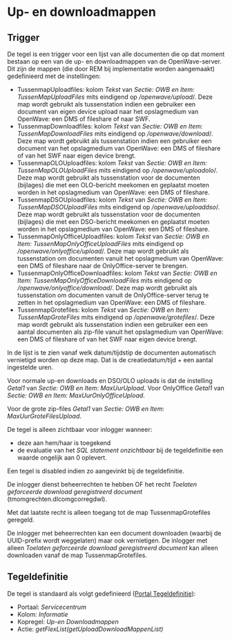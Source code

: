 # Up- en downloadmappen

## Trigger

De tegel is een trigger voor een lijst van alle documenten die op dat moment bestaan op een van de up- en downloadmappen van de OpenWave-server. Dit zijn de mappen (die door REM bij implementatie worden aangemaakt) gedefinieerd met de instellingen:

- TussenmapUploadfiles: kolom _Tekst_ van _Sectie: OWB en Item: TussenMapUploadFiles_ mits eindigend op _/openwave/upload_/. Deze map wordt gebruikt als tussenstation indien een gebruiker een document van eigen device upload naar het opslagmedium van OpenWave: een DMS of fileshare of naar SWF.
- TussenmapDownloadfiles: kolom _Tekst_ van _Sectie: OWB en Item: TussenMapDownloadFiles_ mits eindigend op _/openwave/download_/. Deze map wordt gebruikt als tussenstation indien een gebruiker een document van het opslagmedium van OpenWave: een DMS of fileshare of van het SWF naar eigen device brengt.
- TussenmapOLOUploadfiles: kolom _Tekst_ van _Sectie: OWB en Item: TussenMapOLOUploadFiles_ mits eindigend op _/openwave/uploadolo_/. Deze map wordt gebruikt als tussenstation voor de documenten (bijlages) die met een OLO-bericht meekomen en geplaatst moeten worden in het opslagmedium van OpenWave: een DMS of fileshare.
- TussenmapDSOUploadfiles: kolom _Tekst_ van _Sectie: OWB en Item: TussenMapDSOUploadFiles_ mits eindigend op _/openwave/uploaddso_/. Deze map wordt gebruikt als tussenstation voor de documenten (bijlages) die met een DSO-bericht meekomen en geplaatst moeten worden in het opslagmedium van OpenWave: een DMS of fileshare.
- TussenmapOnlyOfficeUploadfiles: kolom _Tekst_ van _Sectie: OWB en Item: TussenMapOnlyOfficeUploadFiles_ mits eindigend op _/openwave/onlyoffice/upload_/. Deze map wordt gebruikt als tussenstation om documenten vanuit het opslagmedium van OpenWave: een DMS of fileshare naar de OnlyOffice-server te brengen.
- TussenmapOnlyOfficeDownloadfiles: kolom _Tekst_ van _Sectie: OWB en Item: TussenMapOnlyOfficeDownloadFiles_ mits eindigend op _/openwave/onlyoffice/download_/. Deze map wordt gebruikt als tussenstation om documenten vanuit de OnlyOffice-server terug te zetten in het opslagmedium van OpenWave: een DMS of fileshare.
- TussenmapGrotefiles: kolom _Tekst_ van _Sectie: OWB en Item: TussenMapGroteFiles_ mits eindigend op _/openwave/grotefiles_/. Deze map wordt gebruikt als tussenstation indien een gebruiker een een aantal documenten als zip-file vanuit het opslagmedium van OpenWave: een DMS of fileshare of van het SWF naar eigen device brengt.

In de lijst is te zien vanaf welk datum/tijdstip de documenten automatisch vernietigd worden op deze map. Dat is de creatiedatum/tijd + een aantal ingestelde uren.

Voor normale up-en downloads en DSO/OLO uploads is dat de instelling _Getal1_ van _Sectie: OWB en Item: MaxUurUpload_. Voor OnlyOffice _Getal1_ van _Sectie: OWB en Item: MaxUurOnlyOfficeUpload_.

Voor de grote zip-files _Getal1_ van _Sectie: OWB en Item: MaxUurGroteFilesUpload_.

De tegel is alleen zichtbaar voor inlogger wanneer:

- deze aan hem/haar is toegekend
- de evaluatie van het _SQL statement onzichtbaar_ bij de tegeldefinitie een waarde ongelijk aan 0 oplevert.

Een tegel is disabled indien zo aangevinkt bij de tegeldefinitie.

De inlogger dienst beheerrechten te hebben OF het recht _Toelaten geforceerde download geregistreerd document_ (tmomgrechten.dlcomgcorregdwl).

Met dat laatste recht is alleen toegang tot de map TussenmapGrotefiles geregeld.

De inlogger met beheerrechten kan een document downloaden (waarbij de UUID-prefix wordt weggelaten) maar ook vernietigen. De inlogger met alleen _Toelaten geforceerde download geregistreerd document_ kan alleen downloaden vanaf de map TussenmapGrotefiles.

## Tegeldefinitie

De tegel is standaard als volgt gedefinieerd ([Portal Tegeldefinitie](/docs/instellen_inrichten/portaldefinitie/portal_tegel.md)):

- Portaal: _Servicecentrum_
- Kolom: _Informatie_
- Kopregel: _Up-en Downloadmappen_
- Actie: _getFlexList(getUploadDownloadMappenList)_
